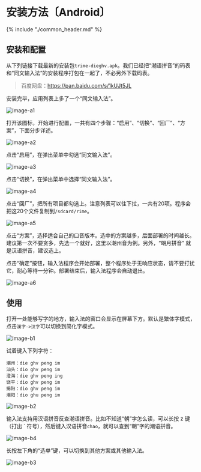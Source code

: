 # 安装方法〔Android〕

{% include "./common_header.md" %}

## 安装和配置

从下列链接下载最新的安装包`trime-dieghv.apk`。我们已经把“潮语拼音”的码表和“同文输入法”的安装程序打包在一起了，不必另外下载码表。

> 百度网盘：https://pan.baidu.com/s/1kUJt5JL

安装完毕，应用列表上多了一个“同文输入法”。

![image-a1]

打开该图标，开始进行配置，一共有四个步骤：“启用”、“切换”、“回厂”、“方案”，下面分步详述。

![image-a2]

点击“启用”，在弹出菜单中勾选“同文输入法”。

![image-a3]

点击“切换”，在弹出菜单中选择“同文输入法”。

![image-a4]

点击“回厂”，把所有项目都勾选上。注意列表可以往下拉，一共有20项。程序会把这20个文件复制到`/sdcard/rime`。

![image-a5]

点击“方案”，选择适合自己的口音版本。选中的方案越多，后面部署的时间越长。建议第一次不要贪多，先选一个就好，这里以潮州音为例。另外，“朙月拼音” 就是汉语拼音，建议选上。

点击“确定”按钮，输入法程序会开始部署，整个程序处于无响应状态，请不要打扰它，耐心等待一分钟。部署结束后，输入法程序会自动退出。

![image-a6]

## 使用

打开一处能够写字的地方，输入法的窗口会显示在屏幕下方。默认是繁体字模式，点击`漢字->汉字`可以切换到简化字模式。

![image-b1]

试着键入下列字符：

```
潮州：die ghv peng im
汕头：dio ghv peng im
澄海：die ghv peng ing
饶平：dio ghv peng im
揭阳：dio ghv peng im
潮阳：dio ghu peng im
```

![image-b2]

输入法支持用汉语拼音反查潮语拼音。比如不知道“朝”字怎么读，可以长按 z 键（打出 \` 符号），然后键入汉语拼音`chao`，就可以查到“朝”字的潮语拼音。

![image-b4]

长按左下角的“选单”键，可以切换到其他方案或其他输入法。

![image-b3]

[image-a1]: http://ww3.sinaimg.cn/large/006mIeATjw1f2cxpinwc1j30f00qodip.jpg
[image-a2]: http://ww2.sinaimg.cn/large/006mIeATjw1f2cxpjlx8aj30f00qoq48.jpg
[image-a3]: http://ww4.sinaimg.cn/large/006mIeATjw1f2cxpk6ra9j30f00qo3z0.jpg
[image-a4]: http://ww1.sinaimg.cn/large/006mIeATjw1f2cxplgmpij30f00qoaba.jpg
[image-a5]: http://ww2.sinaimg.cn/large/006mIeATjw1f2cxpm77tqj30f00qomyp.jpg
[image-a6]: http://ww1.sinaimg.cn/large/006mIeATjw1f2cxpmu8c9j30f00qodh9.jpg

[image-b1]: http://ww2.sinaimg.cn/large/006mIeATjw1f2cxpnkfe1j30f00qomz5.jpg
[image-b2]: http://ww3.sinaimg.cn/large/006mIeATjw1f2cxpo9lqlj30f00qotax.jpg
[image-b3]: http://ww1.sinaimg.cn/large/006mIeATjw1f2cxppa1lpj30f00qoq4y.jpg
[image-b4]: http://ww4.sinaimg.cn/large/006mIeATjw1f2q8szarz1j30f00qo76c.jpg
